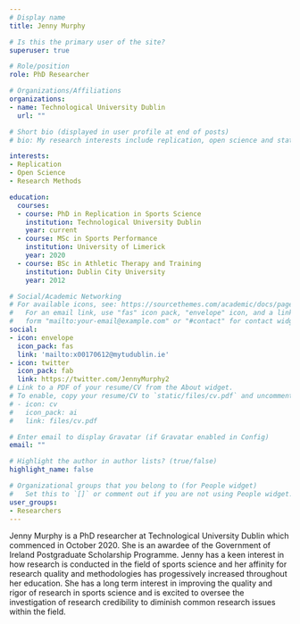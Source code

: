 ```yaml
---
# Display name
title: Jenny Murphy

# Is this the primary user of the site?
superuser: true

# Role/position
role: PhD Researcher

# Organizations/Affiliations
organizations:
- name: Technological University Dublin
  url: ""

# Short bio (displayed in user profile at end of posts)
# bio: My research interests include replication, open science and statistics.

interests:
- Replication
- Open Science
- Research Methods

education:
  courses:
  - course: PhD in Replication in Sports Science
    institution: Technological University Dublin
    year: current
  - course: MSc in Sports Performance
    institution: University of Limerick
    year: 2020
  - course: BSc in Athletic Therapy and Training
    institution: Dublin City University
    year: 2012

# Social/Academic Networking
# For available icons, see: https://sourcethemes.com/academic/docs/page-builder/#icons
#   For an email link, use "fas" icon pack, "envelope" icon, and a link in the
#   form "mailto:your-email@example.com" or "#contact" for contact widget.
social:
- icon: envelope
  icon_pack: fas
  link: 'mailto:x00170612@mytudublin.ie'
- icon: twitter
  icon_pack: fab
  link: https://twitter.com/JennyMurphy2
# Link to a PDF of your resume/CV from the About widget.
# To enable, copy your resume/CV to `static/files/cv.pdf` and uncomment the lines below.
# - icon: cv
#   icon_pack: ai
#   link: files/cv.pdf

# Enter email to display Gravatar (if Gravatar enabled in Config)
email: ""

# Highlight the author in author lists? (true/false)
highlight_name: false

# Organizational groups that you belong to (for People widget)
#   Set this to `[]` or comment out if you are not using People widget.
user_groups:
- Researchers
---
```


Jenny Murphy is a PhD researcher at Technological University Dublin which commenced in October 2020. She is an awardee of the Government of Ireland Postgraduate Scholarship Programme. Jenny has a keen interest in how research is conducted in the field of sports science and her affinity for research quality and methodologies has progessively increased throughout her education. She has a long term interest in improving the quality and rigor of research in sports science and is excited to oversee the investigation of research credibility to diminish common research issues within the field.


